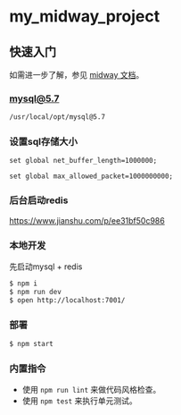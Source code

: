 # my_midway_project

## 快速入门

<!-- 在此次添加使用文档 -->

如需进一步了解，参见 [midway 文档][midway]。

### mysql@5.7
```sh
/usr/local/opt/mysql@5.7
```
### 设置sql存储大小
```
set global net_buffer_length=1000000;

set global max_allowed_packet=1000000000;
```

### 后台启动redis
https://www.jianshu.com/p/ee31bf50c986

### 本地开发
先启动mysql + redis
```bash
$ npm i
$ npm run dev
$ open http://localhost:7001/
```

### 部署

```bash
$ npm start
```

### 内置指令

- 使用 `npm run lint` 来做代码风格检查。
- 使用 `npm test` 来执行单元测试。


[midway]: https://midwayjs.org
